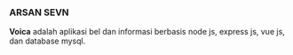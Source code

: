 ### ARSAN SEVN

**Voica** adalah aplikasi bel dan informasi berbasis node js, express js, vue js, dan database mysql.
